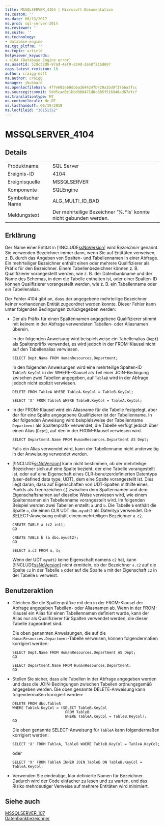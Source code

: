 ```yaml
---
title: MSSQLSERVER_4104 | Microsoft-Dokumentation
ms.custom: ''
ms.date: 06/13/2017
ms.prod: sql-server-2014
ms.reviewer: ''
ms.suite: ''
ms.technology:
- database-engine
ms.tgt_pltfrm: ''
ms.topic: article
helpviewer_keywords:
- 4104 (Database Engine error)
ms.assetid: 52dc32d8-97ad-4ef0-834d-2e68f215d007
caps.latest.revision: 16
author: craigg-msft
ms.author: craigg
manager: jhubbard
ms.openlocfilehash: 4f7e693eb0db6a1644247b429a2bd9f3766a3fcc
ms.sourcegitcommit: 5dd5cad0c1bbd308471d6c885f516948ad67dfcf
ms.translationtype: MT
ms.contentlocale: de-DE
ms.lasthandoff: 06/19/2018
ms.locfileid: "36151352"
---
```

# <a name="mssqlserver4104"></a>MSSQLSERVER_4104
    
## <a name="details"></a>Details  
  
|||  
|-|-|  
|Produktname|SQL Server|  
|Ereignis-ID|4104|  
|Ereignisquelle|MSSQLSERVER|  
|Komponente|SQLEngine|  
|Symbolischer Name|ALG_MULTI_ID_BAD|  
|Meldungstext|Der mehrteilige Bezeichner '%.*ls' konnte nicht gebunden werden.|  
  
## <a name="explanation"></a>Erklärung  
 Der Name einer Entität in [!INCLUDE[ssNoVersion](../../includes/ssnoversion-md.md)] wird *Bezeichner* genannt. Sie verwenden Bezeichner immer dann, wenn Sie auf Entitäten verweisen, z. B. durch das Angeben von Spalten- und Tabellennamen in einer Abfrage. Ein mehrteiliger Bezeichner enthält einen oder mehrere Qualifizierer als Präfix für den Bezeichner. Einem Tabellenbezeichner können z. B. Qualifizierer vorangestellt werden, wie z. B. der Datenbankname und der Name des Schemas, in dem die Tabelle enthalten ist, oder einer Spalten-ID können Qualifizierer vorangestellt werden, wie z. B. ein Tabellenname oder ein Tabellenalias.  
  
 Der Fehler 4104 gibt an, dass der angegebene mehrteilige Bezeichner keiner vorhandenen Entität zugeordnet werden konnte. Dieser Fehler kann unter folgenden Bedingungen zurückgegeben werden:  
  
-   Der als Präfix für einen Spaltennamen angegebene Qualifizierer stimmt mit keinem in der Abfrage verwendeten Tabellen- oder Aliasnamen überein.  
  
     In der folgenden Anweisung wird beispielsweise ein Tabellenalias (`Dept`) als Spaltenpräfix verwendet, es wird jedoch in der FROM-Klausel nicht auf den Tabellenalias verwiesen.  
  
    ```  
    SELECT Dept.Name FROM HumanResources.Department;  
    ```  
  
     In den folgenden Anweisungen wird eine mehrteilige Spalten-ID `TableB.KeyCol` in der WHERE-Klausel als Teil einer JOIN-Bedingung zwischen zwei Tabellen angegeben, auf `TableB` wird in der Abfrage jedoch nicht explizit verwiesen.  
  
    ```  
    DELETE FROM TableA WHERE TableA.KeyCol = TableB.KeyCol;  
    ```  
  
    ```  
    SELECT 'X' FROM TableA WHERE TableB.KeyCol = TableA.KeyCol;  
    ```  
  
-   In der FROM-Klausel wird ein Aliasname für die Tabelle festgelegt, aber der für eine Spalte angegebene Qualifizierer ist der Tabellenname. In der folgenden Anweisung wird beispielsweise der Tabellenname `Department` als Spaltenpräfix verwendet, die Tabelle verfügt jedoch über einen Alias (`Dept`), auf den in der FROM-Klausel verwiesen wird.  
  
    ```  
    SELECT Department.Name FROM HumanResources.Department AS Dept;  
    ```  
  
     Falls ein Alias verwendet wird, kann der Tabellenname nicht anderweitig in der Anweisung verwendet werden.  
  
-   [!INCLUDE[ssNoVersion](../../includes/ssnoversion-md.md)] kann nicht bestimmen, ob der mehrteilige Bezeichner sich auf eine Spalte bezieht, der eine Tabelle vorangestellt ist, oder auf eine Eigenschaft eines CLR-benutzerdefinierten Datentyps (user-defined data type, UDT), dem eine Spalte vorangestellt ist. Dies liegt daran, dass auf Eigenschaften von UDT-Spalten mithilfe eines Punkts als Trennzeichen (.) zwischen dem Spaltennamen und dem Eigenschaftsnamen auf dieselbe Weise verwiesen wird, wie einem Spaltennamen ein Tabellenname vorangestellt wird. Im folgenden Beispiel werden zwei Tabellen erstellt: `a` und `b`. Die Tabelle `b` enthält die Spalte `a`, die einen CLR UDT `dbo.myudt2` als Datentyp verwendet. Die SELECT-Anweisung enthält einem mehrteiligen Bezeichner `a.c2`.  
  
    ```  
    CREATE TABLE a (c2 int);   
    GO  
    ```  
  
    ```  
    CREATE TABLE b (a dbo.myudt2);   
    GO  
    ```  
  
    ```  
    SELECT a.c2 FROM a, b;   
    ```  
  
     Wenn der UDT `myudt2` keine Eigenschaft namens `c2` hat, kann [!INCLUDE[ssNoVersion](../../includes/ssnoversion-md.md)] nicht ermitteln, ob der Bezeichner `a.c2` auf die Spalte `c2` in der Tabelle `a` oder auf die Spalte `a` mit der Eigenschaft `c2` in der Tabelle `b` verweist.  
  
## <a name="user-action"></a>Benutzeraktion  
  
-   Gleichen Sie die Spaltenpräfixe mit den in der FROM-Klausel der Abfrage angegeben Tabellen- oder Aliasnamen ab. Wenn in der FROM-Klausel ein Alias für einen Tabellennamen definiert wurde, kann der Alias nur als Qualifizierer für Spalten verwendet werden, die dieser Tabelle zugeordnet sind.  
  
     Die oben genannten Anweisungen, die auf die `HumanResources.Department`-Tabelle verweisen, können folgendermaßen korrigiert werden:  
  
    ```  
    SELECT Dept.Name FROM HumanResources.Department AS Dept;  
    GO  
    ```  
  
    ```  
    SELECT Department.Name FROM HumanResources.Department;  
    GO  
    ```  
  
-   Stellen Sie sicher, dass alle Tabellen in der Abfrage angegeben werden und dass die JOIN-Bedingungen zwischen Tabellen ordnungsgemäß angegeben werden. Die oben genannte DELETE-Anweisung kann folgendermaßen korrigiert werden:  
  
    ```  
    DELETE FROM dbo.TableA  
    WHERE TableA.KeyCol = (SELECT TableB.KeyCol   
                            FROM TableB   
                            WHERE TableA.KeyCol = TableB.KeyCol);  
    GO  
    ```  
  
     Die oben genannte SELECT-Anweisung für `TableA` kann folgendermaßen korrigiert werden:  
  
    ```  
    SELECT 'X' FROM TableA, TableB WHERE TableB.KeyCol = TableA.KeyCol;  
    ```  
  
     oder  
  
    ```  
    SELECT 'X' FROM TableA INNER JOIN TableB ON TableB.KeyCol = TableA.KeyCol;  
    ```  
  
-   Verwenden Sie eindeutige, klar definierte Namen für Bezeichner. Dadurch wird der Code einfacher zu lesen und zu warten, und das Risiko mehrdeutiger Verweise auf mehrere Entitäten wird minimiert.  
  
## <a name="see-also"></a>Siehe auch  
 [MSSQLSERVER_107](mssqlserver-107-database-engine-error.md)   
 [Datenbankbezeichner](../databases/database-identifiers.md)  
  
  